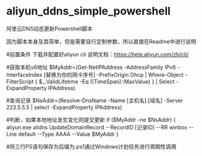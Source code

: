 # aliyun_ddns_simple_powershell
阿里云DNS动态更新Powershell脚本

因为脚本本身及其简单，但是需要自行定制参数，所以直接在Readme中进行说明

#前置条件
下载并配置好aliyun cli 说明文档：https://help.aliyun.com/zh/cli/

#获取本机v6地址
$MyAddr=(Get-NetIPAddress -AddressFamily IPv6 -InterfaceIndex [替换为你的网卡序号] -PrefixOrigin Dhcp | Where-Object -FilterScript { $_.ValidLifetime -Eq ([TimeSpan]::MaxValue) } | Select -ExpandProperty IPAddress)

#查询记录
$NsAddr=(Resolve-DnsName -Name [主机名].[域名] -Server 223.5.5.5 | select -ExpandProperty IPAddress)

#判断，如果本地地址发生变化则提交更新
if ($MyAddr -ne $NsAddr) { aliyun.exe alidns UpdateDomainRecord --RecordID [记录ID]  --RR winbox --Line default --Type AAAA --Value $MyAddr }

#将三行PS语句保存为后缀为.ps1通过Windows计划任务进行周期性调用

